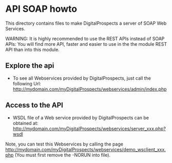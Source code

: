 API SOAP howto
==============

This directory contains files to make DigitalProspects a server of SOAP Web Services.

WARNING: It is highly recommended to use the REST APIs instead of SOAP APIs: You will find more API, faster and easier to use in the the module REST API than into this module. 


Explore the api
---------------

* To see all Webservices provided by DigitalProspects, just call the following Url:
http://mydomain.com/myDigitalProspects/webservices/admin/index.php


Access to the API
-----------------

* WSDL file of a Web service provided by DigitalProspects can be obtained at:
http://mydomain.com/myDigitalProspects/webservices/server_xxx.php?wsdl

Note, you can test this Webservices by calling the page http://mydomain.com/myDigitalProspects/webservices/demo_wsclient_xxx.php (You must first remove the -NORUN into file).
